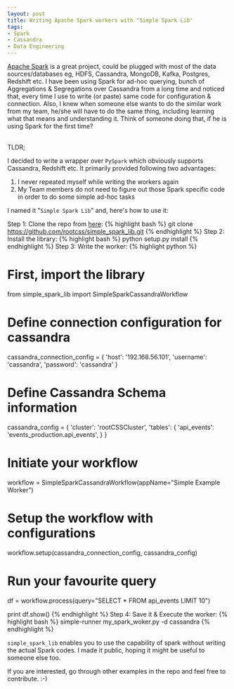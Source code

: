 ```yaml
---
layout: post
title: Writing Apache Spark workers with "Simple Spark Lib"
tags:
- Spark
- Cassandra
- Data Engineering
---
```


<a target="_blank" href="http://spark.apache.org/">Apache Spark</a> is a great project, could be plugged with most of the data sources/databases eg, HDFS, Cassandra, MongoDB, Kafka, Postgres, Redshift etc. I have been using Spark for ad-hoc querying, bunch of Aggregations &amp; Segregations over Cassandra from a long time and noticed that, every time I use to write (or paste) same code for configuration &amp; connection. Also, I knew when someone else wants to do the similar work from my team, he/she will have to do the same thing, including learning what that means and understanding it. Think of someone doing that, if he is using Spark for the first time?

<br>TLDR;

I decided to write a wrapper over `PySpark` which obviously supports Cassandra, Redshift etc. It primarily provided following two advantages:
1. I never repeated myself while writing the workers again
2. My Team members do not need to figure out those Spark specific code in order to do some simple ad-hoc tasks

I named it "`Simple Spark Lib`" and, here's how to use it:

Step 1: Clone the repo from <a href="https://github.com/rootcss/simple_spark_lib">here</a>:
{% highlight bash %}
git clone https://github.com/rootcss/simple_spark_lib.git
{% endhighlight %}
Step 2: Install the library:
{% highlight bash %}
python setup.py install
{% endhighlight %}
Step 3: Write the worker:
{% highlight python %}
# First, import the library
from simple_spark_lib import SimpleSparkCassandraWorkflow

# Define connection configuration for cassandra
cassandra_connection_config = {
  'host':     '192.168.56.101',
  'username': 'cassandra',
  'password': 'cassandra'
}

# Define Cassandra Schema information
cassandra_config = {
  'cluster': 'rootCSSCluster',
  'tables': {
    'api_events': 'events_production.api_events',
  }
}
# Initiate your workflow
workflow = SimpleSparkCassandraWorkflow(appName="Simple Example Worker")

# Setup the workflow with configurations
workflow.setup(cassandra_connection_config, cassandra_config)

# Run your favourite query
df = workflow.process(query="SELECT * FROM api_events LIMIT 10")

print df.show()
{% endhighlight %}
Step 4: Save it &amp; Execute the worker:
{% highlight bash %}
simple-runner my_spark_woker.py -d cassandra
{% endhighlight %}

`simple_spark_lib` enables you to use the capability of spark without writing the actual Spark codes. I made it public, hoping it might be useful to someone else too.

If you are interested, go through other examples in the repo and feel free to contribute. :-)
